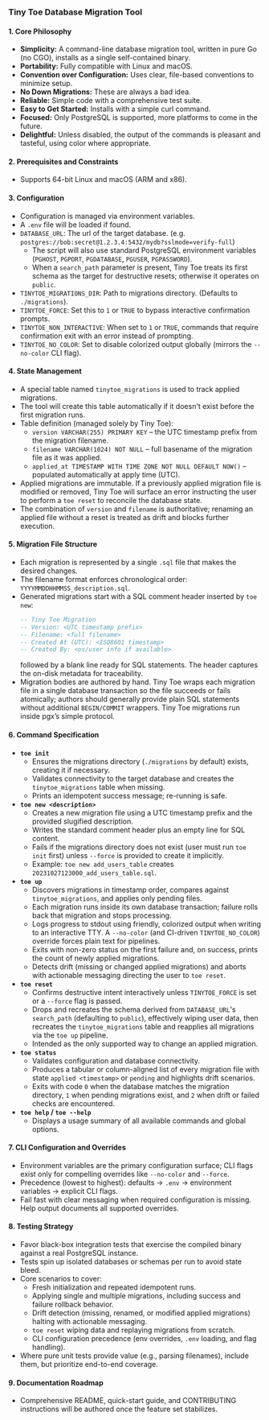 ### Tiny Toe Database Migration Tool

#### 1. Core Philosophy
*   **Simplicity:** A command-line database migration tool, written in pure Go (no CGO), installs as a single self-contained binary.
*   **Portability:** Fully compatible with Linux and macOS.
*   **Convention over Configuration:** Uses clear, file-based conventions to minimize setup.
*   **No Down Migrations:** These are always a bad idea.
*   **Reliable:** Simple code with a comprehensive test suite.
*   **Easy to Get Started:** Installs with a simple curl command.
*   **Focused:** Only PostgreSQL is supported, more platforms to come in the future.
*   **Delightful:** Unless disabled, the output of the commands is pleasant and tasteful, using color where appropriate.

#### 2. Prerequisites and Constraints
*   Supports 64-bit Linux and macOS (ARM and x86).

#### 3. Configuration
*   Configuration is managed via environment variables.
*   A `.env` file will be loaded if found.
*   `DATABASE_URL`: The url of the target database.  (e.g. `postgres://bob:secret@1.2.3.4:5432/mydb?sslmode=verify-full`)
    *   The script will also use standard PostgreSQL environment variables (`PGHOST`, `PGPORT`, `PGDATABASE`, `PGUSER`, `PGPASSWORD`).
    *   When a `search_path` parameter is present, Tiny Toe treats its first schema as the target for destructive resets; otherwise it operates on `public`.
*   `TINYTOE_MIGRATIONS_DIR`: Path to migrations directory. (Defaults to `./migrations`).
*   `TINYTOE_FORCE`: Set this to `1` or `TRUE` to bypass interactive confirmation prompts.
*   `TINYTOE_NON_INTERACTIVE`: When set to `1` or `TRUE`, commands that require confirmation exit with an error instead of prompting.
*   `TINYTOE_NO_COLOR`: Set to disable colorized output globally (mirrors the `--no-color` CLI flag).


#### 4. State Management
*   A special table named `tinytoe_migrations` is used to track applied migrations.
*   The tool will create this table automatically if it doesn't exist before the first migration runs.
*   Table definition (managed solely by Tiny Toe):
    *   `version VARCHAR(255) PRIMARY KEY` – the UTC timestamp prefix from the migration filename.
    *   `filename VARCHAR(1024) NOT NULL` – full basename of the migration file as it was applied.
    *   `applied_at TIMESTAMP WITH TIME ZONE NOT NULL DEFAULT NOW()` – populated automatically at apply time (UTC).
*   Applied migrations are immutable. If a previously applied migration file is modified or removed, Tiny Toe will surface an error instructing the user to perform a `toe reset` to reconcile the database state.
*   The combination of `version` and `filename` is authoritative; renaming an applied file without a reset is treated as drift and blocks further execution.

#### 5. Migration File Structure
*   Each migration is represented by a single `.sql` file that makes the desired changes.
*   The filename format enforces chronological order: `YYYYMMDDHHMMSS_description.sql`.
*   Generated migrations start with a SQL comment header inserted by `toe new`:
    ```sql
    -- Tiny Toe Migration
    -- Version: <UTC timestamp prefix>
    -- Filename: <full filename>
    -- Created At (UTC): <ISO8601 timestamp>
    -- Created By: <os/user info if available>
    ```
    followed by a blank line ready for SQL statements. The header captures the on-disk metadata for traceability.
*   Migration bodies are authored by hand. Tiny Toe wraps each migration file in a single database transaction so the file succeeds or fails atomically; authors should generally provide plain SQL statements without additional `BEGIN/COMMIT` wrappers.  Tiny Toe migrations run inside pgx’s simple protocol.

#### 6. Command Specification
*   **`toe init`**
    *   Ensures the migrations directory (`./migrations` by default) exists, creating it if necessary.
    *   Validates connectivity to the target database and creates the `tinytoe_migrations` table when missing.
    *   Prints an idempotent success message; re-running is safe.
*   **`toe new <description>`**
    *   Creates a new migration file using a UTC timestamp prefix and the provided slugified description.
    *   Writes the standard comment header plus an empty line for SQL content.
    *   Fails if the migrations directory does not exist (user must run `toe init` first) unless `--force` is provided to create it implicitly.
    *   Example: `toe new add_users_table` creates `20231027123000_add_users_table.sql`.
*   **`toe up`**
    *   Discovers migrations in timestamp order, compares against `tinytoe_migrations`, and applies only pending files.
    *   Each migration runs inside its own database transaction; failure rolls back that migration and stops processing.
    *   Logs progress to stdout using friendly, colorized output when writing to an interactive TTY. A `--no-color` (and CI-driven `TINYTOE_NO_COLOR`) override forces plain text for pipelines.
    *   Exits with non-zero status on the first failure and, on success, prints the count of newly applied migrations.
    *   Detects drift (missing or changed applied migrations) and aborts with actionable messaging directing the user to `toe reset`.
*   **`toe reset`**
    *   Confirms destructive intent interactively unless `TINYTOE_FORCE` is set or a `--force` flag is passed.
    *   Drops and recreates the schema derived from `DATABASE_URL`'s `search_path` (defaulting to `public`), effectively wiping user data, then recreates the `tinytoe_migrations` table and reapplies all migrations via the `toe up` pipeline.
    *   Intended as the only supported way to change an applied migration.
*   **`toe status`**
    *   Validates configuration and database connectivity.
    *   Produces a tabular or column-aligned list of every migration file with state `applied <timestamp>` or `pending` and highlights drift scenarios.
    *   Exits with code `0` when the database matches the migration directory, `1` when pending migrations exist, and `2` when drift or failed checks are encountered.
*   **`toe help` / `toe --help`**
    *   Displays a usage summary of all available commands and global options.

#### 7. CLI Configuration and Overrides
*   Environment variables are the primary configuration surface; CLI flags exist only for compelling overrides like `--no-color` and `--force`.
*   Precedence (lowest to highest): defaults → `.env` → environment variables → explicit CLI flags.
*   Fail fast with clear messaging when required configuration is missing. Help output documents all supported overrides.

#### 8. Testing Strategy
*   Favor black-box integration tests that exercise the compiled binary against a real PostgreSQL instance.
*   Tests spin up isolated databases or schemas per run to avoid state bleed.
*   Core scenarios to cover:
    *   Fresh initialization and repeated idempotent runs.
    *   Applying single and multiple migrations, including success and failure rollback behavior.
    *   Drift detection (missing, renamed, or modified applied migrations) halting with actionable messaging.
    *   `toe reset` wiping data and replaying migrations from scratch.
    *   CLI configuration precedence (env overrides, `.env` loading, and flag handling).
*   Where pure unit tests provide value (e.g., parsing filenames), include them, but prioritize end-to-end coverage.

#### 9. Documentation Roadmap
*   Comprehensive README, quick-start guide, and CONTRIBUTING instructions will be authored once the feature set stabilizes.
